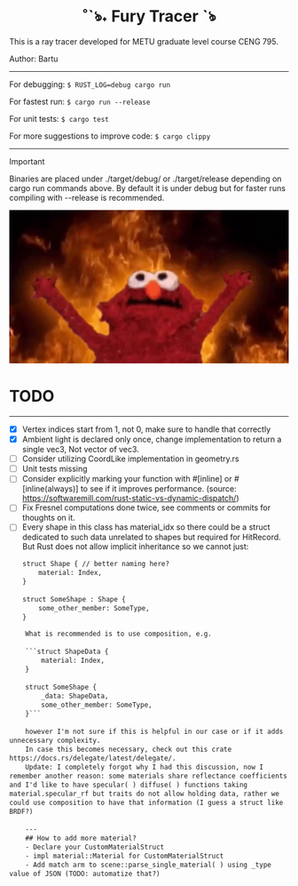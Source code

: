 
<div style="text-align: center;">
  <h1>˚ˋঌ˖ Fury Tracer ˋঌ </h1>
</div>


This is a ray tracer developed for METU graduate level course CENG 795.

Author: Bartu

---
For debugging:
``$ RUST_LOG=debug cargo run``

For fastest run:
``$ cargo run --release``

For unit tests:
``$ cargo test``

For more suggestions to improve code:
``$ cargo clippy``

---

> [!IMPORTANT]
> Binaries are placed under ./target/debug/ or ./target/release depending on cargo run commands above. By default it is under debug but for faster runs compiling with --release is recommended.

![Elmo Fire](./assets/elmofire.png)

# TODO 
---
- [x] Vertex indices start from 1, not 0, make sure to handle that correctly
- [x] Ambient light is declared only once, change implementation to return a single vec3, Not vector of vec3. 
- [ ] Consider utilizing CoordLike implementation in geometry.rs  
- [ ] Unit tests missing
- [ ] Consider explicitly marking your function with #[inline] or #[inline(always)] to see if it improves performance. (source: https://softwaremill.com/rust-static-vs-dynamic-dispatch/)
- [ ] Fix Fresnel computations done twice, see comments or commits for thoughts on it.
- [ ] Every shape in this class has material_idx so there could be a struct
    dedicated to such data unrelated to shapes but required for HitRecord. But
    Rust does not allow implicit inheritance so we cannot just:
    ```
    struct Shape { // better naming here? 
        material: Index,    
    }

    struct SomeShape : Shape {
        some_other_member: SomeType,
    }
```
    What is recommended is to use composition, e.g.

    ```struct ShapeData {
        material: Index,
    }

    struct SomeShape {
        _data: ShapeData,
        some_other_member: SomeType,
    }```

    however I'm not sure if this is helpful in our case or if it adds unnecessary complexity.
    In case this becomes necessary, check out this crate https://docs.rs/delegate/latest/delegate/. 
    Update: I completely forgot why I had this discussion, now I remember another reason: some materials share reflectance coefficients and I'd like to have specular( ) diffuse( ) functions taking material.specular_rf but traits do not allow holding data, rather we could use composition to have that information (I guess a struct like BRDF?)

    ---
    ## How to add more material? 
    - Declare your CustomMaterialStruct
    - impl material::Material for CustomMaterialStruct 
    - Add match arm to scene::parse_single_material( ) using _type value of JSON (TODO: automatize that?)